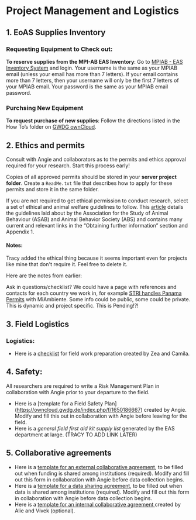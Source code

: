 # Project Management and Logistics
<!--
## 1. Project ReadMe

All researchers are required to fill out a Project ReadMe. 
This file is central to the entire project and gets updated continuously during the research process. 
~This file should be in a plain text file format that can be version controlled on GitHub.~

* Here is a [template Project ReadMe file](https://github.com/livingingroups/ods_wiki/wiki/Project-ReadMe-template) created by Vlad, Roi, Brendan, and Tracy. 
* Here is a [checklist](https://drive.google.com/file/d/1gktgpSEcRFaZqkQIjtechuP7vRVURgPE/view?usp=sharing) for the Project ReadMe created by Angie. 

#### Notes:

~Tracy is not sure how the project metadata file will fit into the Project ReadMe (or if we want to call it a Project ReadMe or a DMP), but I tried to include all the relevant information in the updated Project Readme template for easy extraction using exif or something like that.~ 

~If we move forward with the new draft Project ReadMe template, we only have partial examples.~ 

~* [Project metadata example](https://github.com/livingingroups/project_metadata/blob/main/project_metadata/metadata_template.txt) (by Brendan)~ 
* [Project summary / some data stuff example](https://github.com/livingingroups/project_metadata/blob/main/project_readme/README_examples_KStewart.md#readme-example-1) (by Kat) 

~Should we include these, make new examples, or not have any examples stored publicly?~

~Here are the old drafts of the various components that are now in the new draft Project ReadMe template:~

~* [Brendan's project metedata](https://github.com/livingingroups/project_metadata/blob/main/project_metadata/project_metadata.md)~
* [Brendan's project readme](https://github.com/livingingroups/project_metadata/blob/main/project_readme/README.md)
* [Vlad & Roi's project readme](https://drive.google.com/file/d/1Nx3x_GRuTlbTcTjuh4VipTwN9jFYdn54/view)
-->
## 1. EoAS Supplies Inventory
### Requesting Equipment to Check out:

**To reserve supplies from the MPI-AB EAS Inventory**: Go to [MPIAB - EAS Inventory System](https://inventoryeas.ab.mpg.de/login) and login. Your username is the same as your MPIAB email (unless your email has more than 7 letters). If your email contains more than 7 letters, then your username will only be the first 7 letters of your MPIAB email. Your password is the same as your MPIAB email password.

### Purchsing New Equipment
**To request purchase of new supplies**: Follow the directions listed in the How To’s folder on [GWDG ownCloud](https://owncloud.gwdg.de/).

<!-- 
#### Notes:

One idea from Tracy for keeping track of hardware/software (see sections 9 and 10 of Brendan's OG [Project ReadMe](https://github.com/livingingroups/project_metadata/blob/main/project_readme/README.md)):

Prior to departure, work with Angie to create a .csv file of items purchased by MPI and taken to the field. 
Include as much information as possible for future study replication (e.g., manufacturer, model/version). 
As devices/supplies change over the years, their accuracy, sensitivity and other details may change in ways that impact inference. 

What do you think? I feel like there should be an easier way to do this, possibly interfacing with the inventory.
-->
## 2. Ethics and permits

Consult with Angie and collaborators as to the permits and ethics approval required for your research. Start this process early!

Copies of all approved permits should be stored in your **server project folder**. 
Create a `ReadMe.txt` file that describes how to apply for these permits and store it in the same folder. 

If you are not required to get ethical permission to conduct research, select a set of ethical and animal welfare guidelines to follow. 
This [article](https://doi.org/10.1016/j.anbehav.2019.11.002) details the guidelines laid about by the Association for the Study of Animal Behaviour (ASAB) and Animal Behavior Society (ABS) and contains many current and relevant links in the “Obtaining further information” section and Appendix 1.

#### Notes:

Tracy added the ethical thing because it seems important even for projects like mine that don't require it. Feel free to delete it.

Here are the notes from earlier: 

Ask in questions/checklist? 
We could have a page with references and contacts for each country we work in, for example [STRI handles Panama Permits](https://stri.si.edu/plan-your-visit/scientific-research-permits) with MiAmbiente. 
Some info could be public, some could be private. This is dynamic and project specific.
This is Pending!?!

## 3. Field Logistics

### Logistics:

* Here is a [checklist](https://docs.google.com/document/d/1TrbRbwY5FD--9ArEJBNZqUHNbB2U1z72DNj_Zz3TPZ0/edit) for field work preparation created by Zea and Camila.
 

## 4. Safety: 

All researchers are required to write a Risk Management Plan in collaboration with Angie prior to your departure to the field.
 
* Here is a [template for a Field Safety Plan] (https://owncloud.gwdg.de/index.php/f/1650186667) created by Angie. Modify and fill this out in collaboration with Angie before leaving for the field.
* Here is a *general field first aid kit supply list* generated by the EAS department at large. (TRACY TO ADD LINK LATER)
<!--
#### Notes:

Tracy added this section as an important part of field stuff. I'm not sure it belongs here - feel free to reject.
-->
## 5. Collaborative agreements

* Here is a [template for an external collaborative agreement](https://drive.google.com/file/d/1rD0AtPObFftlLR7L-VItSNzZWf2COZtU/view?usp=sharing), to be filled out when funding is shared among institutions (required). Modify and fill out this form in collaboration with Angie before data collection begins.
* Here is a [template for a data sharing agreement](https://drive.google.com/file/d/12LOACjax8YQbO4Yt1Z5TLD1cUNOvg3AO/view?usp=sharing), to be filled out when data is shared among institutions (required). Modify and fill out this form in collaboration with Angie before data collection begins. 
* Here is a [template for an internal collaborative agreement ](https://github.com/livingingroups/collaborative_agreement/blob/main/collab_agree.mdown) created by Alie and Vivek (optional).

<!--
#### Notes:

Tracy looked at those files and added a bit more description. Angie, please check I understand it correctly.
-->

